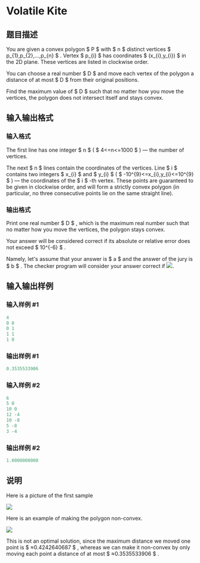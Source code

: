# Volatile Kite

## 题目描述

You are given a convex polygon $ P $ with $ n $ distinct vertices $ p_{1},p_{2},...,p_{n} $ . Vertex $ p_{i} $ has coordinates $ (x_{i},y_{i}) $ in the 2D plane. These vertices are listed in clockwise order.

You can choose a real number $ D $ and move each vertex of the polygon a distance of at most $ D $ from their original positions.

Find the maximum value of $ D $ such that no matter how you move the vertices, the polygon does not intersect itself and stays convex.

## 输入输出格式

### 输入格式

The first line has one integer $ n $ ( $ 4<=n<=1000 $ ) — the number of vertices.

The next $ n $ lines contain the coordinates of the vertices. Line $ i $ contains two integers $ x_{i} $ and $ y_{i} $ ( $ -10^{9}<=x_{i},y_{i}<=10^{9} $ ) — the coordinates of the $ i $ -th vertex. These points are guaranteed to be given in clockwise order, and will form a strictly convex polygon (in particular, no three consecutive points lie on the same straight line).

### 输出格式

Print one real number $ D $ , which is the maximum real number such that no matter how you move the vertices, the polygon stays convex.

Your answer will be considered correct if its absolute or relative error does not exceed $ 10^{-6} $ .

Namely, let's assume that your answer is $ a $ and the answer of the jury is $ b $ . The checker program will consider your answer correct if ![](https://cdn.luogu.com.cn/upload/vjudge_pic/CF772B/259203790d90e969d73ec841bd0673c1e8e7d69a.png).

## 输入输出样例

### 输入样例 #1

```cpp
4
0 0
0 1
1 1
1 0

```
### 输出样例 #1

```cpp
0.3535533906

```
### 输入样例 #2

```cpp
6
5 0
10 0
12 -4
10 -8
5 -8
3 -4

```
### 输出样例 #2

```cpp
1.0000000000

```
## 说明

Here is a picture of the first sample

![](https://cdn.luogu.com.cn/upload/vjudge_pic/CF772B/dde3b583b8130c23fcfe1a3be5859cfee6d3318c.png)

Here is an example of making the polygon non-convex.

![](https://cdn.luogu.com.cn/upload/vjudge_pic/CF772B/6cf9c89dbdf099a68520895969908ade3679a607.png)

This is not an optimal solution, since the maximum distance we moved one point is $ ≈0.4242640687 $ , whereas we can make it non-convex by only moving each point a distance of at most $ ≈0.3535533906 $ .

